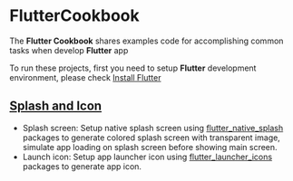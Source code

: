 # FlutterCookbook

The **Flutter Cookbook** shares examples code for accomplishing common tasks when develop __Flutter__ app

To run these projects, first you need to setup __Flutter__ development environment, please check [Install Flutter](https://docs.flutter.dev/get-started/install)

## [Splash and Icon](splash_and_icon/)
- Splash screen: Setup native splash screen using [flutter_native_splash](https://pub.dev/packages/flutter_native_splash) packages to generate colored splash screen with transparent image, simulate app loading on splash screen before showing main screen.
- Launch icon: Setup app launcher icon using [flutter_launcher_icons](https://pub.dev/packages/flutter_launcher_icons) packages to generate app icon.